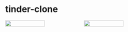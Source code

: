 ﻿# tinder-clone
 
 <div style="display:flex">
  <img src="https://user-images.githubusercontent.com/84432740/162346150-2dbb4ee5-9fc4-46e3-ba88-d8d9d102b76a.jpg" width="50%"/>
  <img src="https://user-images.githubusercontent.com/84432740/162346154-f45f6307-0c08-41c0-8dd3-72e88411b8a6.jpg" width="50%"/>

</div>
<!-- ![KakaoTalk_20220408_103334872_01](https://user-images.githubusercontent.com/84432740/162346150-2dbb4ee5-9fc4-46e3-ba88-d8d9d102b76a.jpg) -->
<!-- ![KakaoTalk_20220408_103334872](https://user-images.githubusercontent.com/84432740/162346154-f45f6307-0c08-41c0-8dd3-72e88411b8a6.jpg) -->
